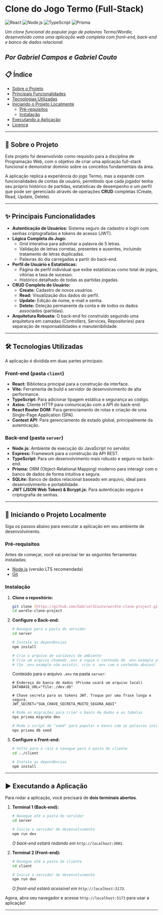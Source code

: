 # Clone do Jogo Termo (Full-Stack)

![React](https://img.shields.io/badge/React-20232A?style=for-the-badge&logo=react&logoColor=61DAFB)
![Node.js](https://img.shields.io/badge/Node.js-339933?style=for-the-badge&logo=nodedotjs&logoColor=white)
![TypeScript](https://img.shields.io/badge/TypeScript-007ACC?style=for-the-badge&logo=typescript&logoColor=white)
![Prisma](https://img.shields.io/badge/Prisma-3982CE?style=for-the-badge&logo=Prisma&logoColor=white)

*Um clone funcional do popular jogo de palavras Termo/Wordle, desenvolvido como uma aplicação web completa com front-end, back-end e banco de dados relacional.*

*Por Gabriel Campos e Gabriel Couto*
---

## 📋 Índice

* [Sobre o Projeto](#sobre-o-projeto)
* [Principais Funcionalidades](#principais-funcionalidades)
* [Tecnologias Utilizadas](#tecnologias-utilizadas)
* [Iniciando o Projeto Localmente](#iniciando-o-projeto-localmente)
  * [Pré-requisitos](#pré-requisitos)
  * [Instalação](#instalação)
* [Executando a Aplicação](#executando-a-aplicação)
* [Licença](#licença)

---

## 📖 Sobre o Projeto

Este projeto foi desenvolvido como requisito para a disciplina de Programação Web, com o objetivo de criar uma aplicação full-stack funcional e demonstrar domínio sobre os conceitos fundamentais da área.

A aplicação replica a experiência do jogo Termo, mas a expande com funcionalidades de contas de usuário, permitindo que cada jogador tenha seu próprio histórico de partidas, estatísticas de desempenho e um perfil que pode ser gerenciado através de operações **CRUD** completas (Create, Read, Update, Delete).

---

## ✨ Principais Funcionalidades

* **Autenticação de Usuários:** Sistema seguro de cadastro e login com senhas criptografadas e tokens de acesso (JWT).
* **Lógica Completa do Jogo:**
    * Grid interativa para adivinhar a palavra de 5 letras.
    * Validação de letras corretas, presentes e ausentes, incluindo tratamento de letras duplicadas.
    * Palavras do dia carregadas a partir do back-end.
* **Perfil de Usuário e Estatísticas:**
    * Página de perfil individual que exibe estatísticas como total de jogos, vitórias e taxa de sucesso.
    * Histórico detalhado de todas as partidas jogadas.
* **CRUD Completo de Usuário:**
    * **Create:** Cadastro de novos usuários.
    * **Read:** Visualização dos dados do perfil.
    * **Update:** Edição de nome, e-mail e senha.
    * **Delete:** Deleção permanente da conta e de todos os dados associados (partidas).
* **Arquitetura Robusta:** O back-end foi construído seguindo uma arquitetura em camadas (Controllers, Services, Repositories) para separação de responsabilidades e manutenibilidade.

---

## 🛠️ Tecnologias Utilizadas

A aplicação é dividida em duas partes principais:

### **Front-end (pasta `client`)**
* **React:** Biblioteca principal para a construção da interface.
* **Vite:** Ferramenta de build e servidor de desenvolvimento de alta performance.
* **TypeScript:** Para adicionar tipagem estática e segurança ao código.
* **Axios:** Cliente HTTP para comunicação com a API do back-end.
* **React Router DOM:** Para gerenciamento de rotas e criação de uma Single-Page Application (SPA).
* **Context API:** Para gerenciamento de estado global, principalmente da autenticação.

### **Back-end (pasta `server`)**
* **Node.js:** Ambiente de execução do JavaScript no servidor.
* **Express:** Framework para a construção da API REST.
* **TypeScript:** Para um desenvolvimento mais robusto e seguro no back-end.
* **Prisma:** ORM (Object-Relational Mapping) moderno para interagir com o banco de dados de forma intuitiva e segura.
* **SQLite:** Banco de dados relacional baseado em arquivo, ideal para desenvolvimento e portabilidade.
* **JWT (JSON Web Token) & Bcrypt.js:** Para autenticação segura e criptografia de senhas.

---

## 🚀 Iniciando o Projeto Localmente

Siga os passos abaixo para executar a aplicação em seu ambiente de desenvolvimento.

### Pré-requisitos

Antes de começar, você vai precisar ter as seguintes ferramentas instaladas:
* [Node.js](https://nodejs.org/en/) (versão LTS recomendada)
* [Git](https://git-scm.com/)

### Instalação

1.  **Clone o repositório:**
    ```bash
    git clone [https://github.com/GabrielSCouto/wordle-clone-project.git](https://github.com/GabrielSCouto/wordle-clone-project.git)
    cd wordle-clone-project
    ```

2.  **Configure o Back-end:**
    ```bash
    # Navegue para a pasta do servidor
    cd server

    # Instale as dependências
    npm install

    # Crie o arquivo de variáveis de ambiente
    # Crie um arquivo chamado .env e copie o conteúdo de .env.example para ele
    # (Se .env.example não existir, crie o .env com o conteúdo abaixo)
    ```
    Conteúdo para o arquivo `.env` na pasta `server`:
    ```
    # Endereço do banco de dados (Prisma usará um arquivo local)
    DATABASE_URL="file:./dev.db"

    # Chave secreta para os tokens JWT. Troque por uma frase longa e segura.
    JWT_SECRET="SUA_CHAVE_SECRETA_MUITO_SEGURA_AQUI"
    ```
    ```bash
    # Rode as migrações para criar o banco de dados e as tabelas
    npx prisma migrate dev

    # Rode o script de "seed" para popular o banco com as palavras iniciais
    npx prisma db seed
    ```

3.  **Configure o Front-end:**
    ```bash
    # Volte para a raiz e navegue para a pasta do cliente
    cd ../client

    # Instale as dependências
    npm install
    ```

---

## ▶️ Executando a Aplicação

Para rodar a aplicação, você precisará de **dois terminais abertos**.

1.  **Terminal 1 (Back-end):**
    ```bash
    # Navegue até a pasta do servidor
    cd server

    # Inicie o servidor de desenvolvimento
    npm run dev
    ```
    *O back-end estará rodando em `http://localhost:3001`.*

2.  **Terminal 2 (Front-end):**
    ```bash
    # Navegue até a pasta do cliente
    cd client

    # Inicie o servidor de desenvolvimento
    npm run dev
    ```
    *O front-end estará acessível em `http://localhost:5173`.*

Agora, abra seu navegador e acesse `http://localhost:5173` para usar a aplicação!

---
